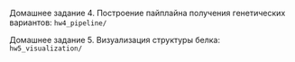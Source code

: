 Домашнее задание 4. Построение пайплайна получения генетических вариантов: `hw4_pipeline/`

Домашнее задание 5. Визуализация структуры белка: `hw5_visualization/`
